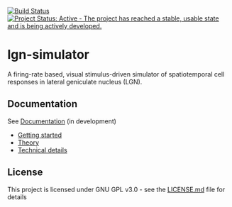 [![Build Status](https://travis-ci.org/miladh/lgn-simulator.svg?branch=dev)](https://travis-ci.org/miladh/lgn-simulator)
[![Project Status: Active - The project has reached a stable, usable state and is being actively developed.](http://www.repostatus.org/badges/latest/active.svg)](http://www.repostatus.org/#active)

# lgn-simulator

A firing-rate based, visual stimulus-driven simulator of spatiotemporal cell responses in lateral geniculate nucleus (LGN). 

## Documentation

See [Documentation](http://miladh.github.io/lgn-simulator/doc/about.html) (in development)

- [Getting started](http://miladh.github.io/lgn-simulator/doc/example.html)
- [Theory](http://miladh.github.io/lgn-simulator/doc/about.html#theory) 
- [Technical details](http://miladh.github.io/lgn-simulator/doc/about.html#development-and-technical-details)

## License

This project is licensed under GNU GPL v3.0 - see the [LICENSE.md](https://github.com/miladh/lgn-simulator/blob/dev/LICENSE) file for details
